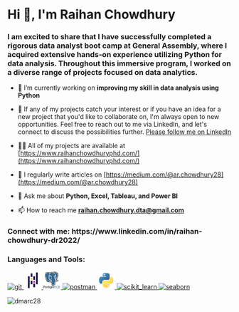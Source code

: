 <h1 align="left">Hi 👋, I'm Raihan Chowdhury</h1>
<h3 align="left">I am excited to share that I have successfully completed a rigorous data analyst boot camp at General Assembly, where I acquired extensive hands-on experience utilizing Python for data analysis. Throughout this immersive program, I worked on a diverse range of projects focused on data analytics.</h3>

- 🔭 I’m currently working on **improving my skill in data analysis using Python**

- 🤝 If any of my projects catch your interest or if you have an idea for a new project that you'd like to collaborate on, I'm always open to new opportunities. Feel free to reach out to me via LinkedIn, and let's connect to discuss the possibilities further. [Please follow me on LinkedIn](https://www.linkedin.com/in/raihan-chowdhury-dr2022/)

- 👨‍💻 All of my projects are available at [https://www.raihanchowdhuryphd.com/](https://www.raihanchowdhuryphd.com/)

- 📝 I regularly write articles on [https://medium.com/@ar.chowdhury28](https://medium.com/@ar.chowdhury28)

- 💬 Ask me about **Python, Excel, Tableau, and Power BI**

- 📫 How to reach me **raihan.chowdhury.dta@gmail.com**

<h3 align="left">Connect with me: https://www.linkedin.com/in/raihan-chowdhury-dr2022/</h3>
<p align="left">
</p>

<h3 align="left">Languages and Tools:</h3>
<p align="left"> <a href="https://git-scm.com/" target="_blank" rel="noreferrer"> <img src="https://www.vectorlogo.zone/logos/git-scm/git-scm-icon.svg" alt="git" width="40" height="40"/> </a> <a href="https://pandas.pydata.org/" target="_blank" rel="noreferrer"> <img src="https://raw.githubusercontent.com/devicons/devicon/2ae2a900d2f041da66e950e4d48052658d850630/icons/pandas/pandas-original.svg" alt="pandas" width="40" height="40"/> </a> <a href="https://www.postgresql.org" target="_blank" rel="noreferrer"> <img src="https://raw.githubusercontent.com/devicons/devicon/master/icons/postgresql/postgresql-original-wordmark.svg" alt="postgresql" width="40" height="40"/> </a> <a href="https://postman.com" target="_blank" rel="noreferrer"> <img src="https://www.vectorlogo.zone/logos/getpostman/getpostman-icon.svg" alt="postman" width="40" height="40"/> </a> <a href="https://www.python.org" target="_blank" rel="noreferrer"> <img src="https://raw.githubusercontent.com/devicons/devicon/master/icons/python/python-original.svg" alt="python" width="40" height="40"/> </a> <a href="https://scikit-learn.org/" target="_blank" rel="noreferrer"> <img src="https://upload.wikimedia.org/wikipedia/commons/0/05/Scikit_learn_logo_small.svg" alt="scikit_learn" width="40" height="40"/> </a> <a href="https://seaborn.pydata.org/" target="_blank" rel="noreferrer"> <img src="https://seaborn.pydata.org/_images/logo-mark-lightbg.svg" alt="seaborn" width="40" height="40"/> </a> </p>

<p><img align="center" src="https://github-readme-stats.vercel.app/api/top-langs?username=dmarc28&show_icons=true&locale=en&layout=compact" alt="dmarc28" /></p>

